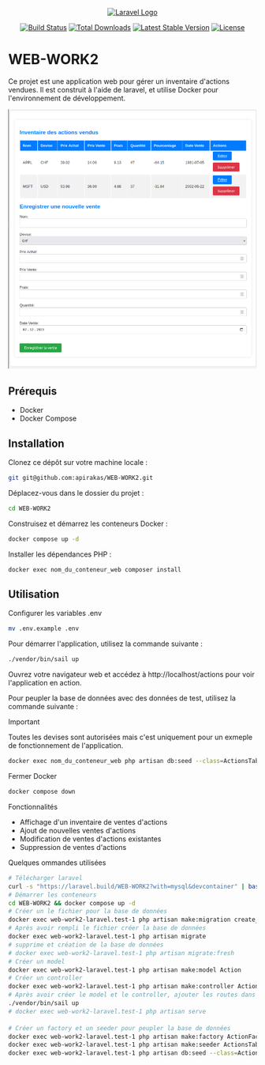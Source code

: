 <p align="center"><a href="https://laravel.com" target="_blank"><img src="https://raw.githubusercontent.com/laravel/art/master/logo-lockup/5%20SVG/2%20CMYK/1%20Full%20Color/laravel-logolockup-cmyk-red.svg" width="400" alt="Laravel Logo"></a></p>

<p align="center">
<a href="https://github.com/laravel/framework/actions"><img src="https://github.com/laravel/framework/workflows/tests/badge.svg" alt="Build Status"></a>
<a href="https://packagist.org/packages/laravel/framework"><img src="https://img.shields.io/packagist/dt/laravel/framework" alt="Total Downloads"></a>
<a href="https://packagist.org/packages/laravel/framework"><img src="https://img.shields.io/packagist/v/laravel/framework" alt="Latest Stable Version"></a>
<a href="https://packagist.org/packages/laravel/framework"><img src="https://img.shields.io/packagist/l/laravel/framework" alt="License"></a>
</p>

# WEB-WORK2

Ce projet est une application web pour gérer un inventaire d'actions vendues. Il est construit à l'aide de laravel, et utilise Docker pour l'environnement de développement.

<img src="img/preview.png" alt="website screenshot">

## Prérequis

- Docker
- Docker Compose

## Installation

Clonez ce dépôt sur votre machine locale :

```bash
git git@github.com:apirakas/WEB-WORK2.git
```

Déplacez-vous dans le dossier du projet :

```bash
cd WEB-WORK2
```

Construisez et démarrez les conteneurs Docker :

```bash
docker compose up -d
```

Installer les dépendances PHP :

```bash
docker exec nom_du_conteneur_web composer install
```

## Utilisation

Configurer les variables .env

```bash
mv .env.example .env
```

Pour démarrer l'application, utilisez la commande suivante :

```bash
./vendor/bin/sail up
```
Ouvrez votre navigateur web et accédez à http://localhost/actions pour voir l'application en action.


Pour peupler la base de données avec des données de test, utilisez la commande suivante :
> [!IMPORTANT]
> Toutes les devises sont autorisées mais c'est uniquement pour un exmeple de fonctionnement de l'application.

```bash
docker exec nom_du_conteneur_web php artisan db:seed --class=ActionsTableSeeder
```

Fermer Docker
```bash
docker compose down
```

Fonctionnalités
- Affichage d'un inventaire de ventes d'actions
- Ajout de nouvelles ventes d'actions
- Modification de ventes d'actions existantes
- Suppression de ventes d'actions

Quelques ommandes utilisées
```bash
# Télécharger laravel
curl -s "https://laravel.build/WEB-WORK2?with=mysql&devcontainer" | bash
# Démarrer les conteneurs
cd WEB-WORK2 && docker compose up -d
# Créer un le fichier pour la base de données
docker exec web-work2-laravel.test-1 php artisan make:migration create_actions_table
# Après avoir rempli le fichier créer la base de données
docker exec web-work2-laravel.test-1 php artisan migrate
# supprime et création de la base de données
# docker exec web-work2-laravel.test-1 php artisan migrate:fresh
# Créer un model
docker exec web-work2-laravel.test-1 php artisan make:model Action
# Créer un controller
docker exec web-work2-laravel.test-1 php artisan make:controller ActionController
# Après avoir créer le model et le controller, ajouter les routes dans le fichier web.php puis lancez le serveur
./vendor/bin/sail up
# docker exec web-work2-laravel.test-1 php artisan serve

# Créer un factory et un seeder pour peupler la base de données
docker exec web-work2-laravel.test-1 php artisan make:factory ActionFactory --model=Action
docker exec web-work2-laravel.test-1 php artisan make:seeder ActionsTableSeeder
docker exec web-work2-laravel.test-1 php artisan db:seed --class=ActionsTableSeeder
```




